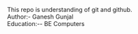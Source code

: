 This repo is understanding of git and github. 
<br>
Author:- Ganesh Gunjal
<br>
Education:-- BE Computers
